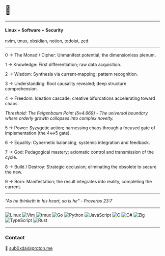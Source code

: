 
# 🐧
---

#### Linux + Software + Security

nvim, tmux, obsidian, notion, todoist, zed

  ------
  
0 → The Monad / Cipher: Unmanifest potential; the dimensionless plenum.

1 → Knowledge: First differentiation; raw data acquisition.

2 → Wisdom: Synthesis via current-mapping; pattern recognition.

3 → Understanding: Root causality revealed; deep structure comprehension.

4 → Freedom: Ideation cascade; creative bifurcations accelerating toward chaos.

  _Threshold: The Feigenbaum Point (δ≈4.669) - The universal boundary where orderly growth collapses into complex novelty._

5 → Power: Syzygetic action; harnessing chaos through a focused gate of implementation (the 4↔5 gate).

6 → Equality: Cybernetic balancing; systemic integration and feedback.

7 → God: Pedagogical mastery; axiomatic control and transmission of the cycle.

8 → Build / Destroy: Strategic occlusion; eliminating the obsolete to secure the new.

9 → Born: Manifestation; the result integrates into reality, completing the current.

------




_"As he thinketh in his heart, so is he" - Proverbs 23:7_


---

![Linux](https://img.shields.io/badge/Linux-FCC624?style=for-the-badge&logo=linux&logoColor=black)
![Vim](https://img.shields.io/badge/VIM-%2311AB00.svg?style=for-the-badge&logo=vim&logoColor=white)
![tmux](https://img.shields.io/badge/tmux-1BB91F?style=for-the-badge&logo=tmux&logoColor=white)
![Go](https://img.shields.io/badge/go-%2300ADD8.svg?style=for-the-badge&logo=go&logoColor=white)
![Python](https://img.shields.io/badge/python-3670A0?style=for-the-badge&logo=python&logoColor=ffdd54)
![JavaScript](https://img.shields.io/badge/javascript-%23323330.svg?style=for-the-badge&logo=javascript&logoColor=%23F7DF1E)
![C](https://img.shields.io/badge/c-%2300599C.svg?style=for-the-badge&logo=c&logoColor=white)
![C#](https://img.shields.io/badge/c%23-%23239120.svg?style=for-the-badge&logo=csharp&logoColor=white)
![Zig](https://img.shields.io/badge/zig-%23F7A41D.svg?style=for-the-badge&logo=zig&logoColor=white)
![TypeScript](https://img.shields.io/badge/typescript-%23007ACC.svg?style=for-the-badge&logo=typescript&logoColor=white)
![Rust](https://img.shields.io/badge/rust-%23000000.svg?style=for-the-badge&logo=rust&logoColor=white)


---
### Contact

📧 [sub0xdai@proton.me](mailto:sub0xdai@proton.me)










                        
